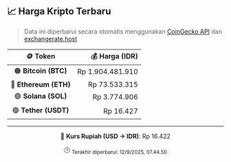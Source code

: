 

<!-- HARGA_KRIPTO -->
## 📈 Harga Kripto Terbaru

> Data ini diperbarui secara otomatis menggunakan [CoinGecko API](https://www.coingecko.com/) dan [exchangerate.host](https://exchangerate.host/)

<div align="center">

| 🪙 Token | 💰 Harga (IDR) |
|:------:|---------------:|
| 🟠 **Bitcoin (BTC)**   | Rp 1.904.481.910 |
| 🔵 **Ethereum (ETH)**  | Rp 73.533.315 |
| 🟣 **Solana (SOL)**    | Rp 3.774.906 |
| 🟢 **Tether (USDT)**   | Rp 16.427 |

---

💱 **Kurs Rupiah (USD → IDR)**: Rp 16.422

🕒 <sub>Terakhir diperbarui: 12/9/2025, 07.44.50</sub>

</div>
<!-- /HARGA_KRIPTO -->